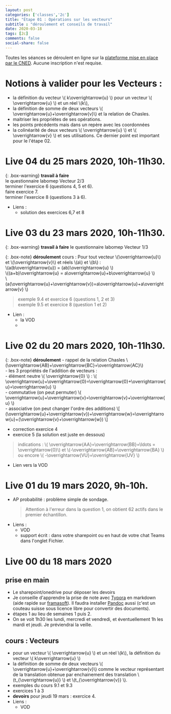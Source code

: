 ```yaml
---
layout: post 
categories: ['classes','2c']
title: "Étape 01 : Opérations sur les vecteurs"
subtitle : "déroulement et conseils de travail"
date: 2020-03-18
tags: [2c]
comments: false
social-share: false
---
```

Toutes les séances se déroulent en ligne sur la [plateforme mise en place par le CNED](https://eu.bbcollab.com/guest/440d3eb8417a4beca73b2be705cbd574). Aucune inscription n'est requise.

# Notions à valider pour les Vecteurs :
- la définition du vecteur  \\( k\overrightarrow{u} \\) pour un vecteur \\( \overrightarrow{u} \\) et un réel \\(k\\), 
- la définition de somme de deux vecteurs \\( \overrightarrow{u}+\overrightarrow{v}\\) et la relation de Chasles. 
- maitriser les propriétes de ses opérations.
- les points précédents mais dans un repère avec les coordonnées
- la colinéarité de deux vecteurs \\( \overrightarrow{u} \\) et \\( \overrightarrow{v} \\) et ses utilisations. Ce dernier point est important pour le l'étape 02.

# Live 04 du 25 mars 2020, 10h-11h30.

{: .box-warning}
**travail à faire**  
	le questionnaire labomep Vecteur 2/3  
	terminer l'exercice 6 (questions 4, 5 et 6).  
	faire exercice 7.  
	terminer l'exercice 8 (questions 3 à 6).  
	
- Liens : 
	- solution des exercices 6,7 et 8 [<i class="far fa-file-pdf"></i>](https://drive.google.com/file/d/1rYv7q6TymYLPOoyEM3tIIGaMU9RQWw9N/view)

# Live 03 du 23 mars 2020, 10h-11h30.

{: .box-warning}
**travail à faire** le questionnaire labomep Vecteur 1/3

{: .box-note}
**déroulement** [<i class="far fa-file-pdf"></i>](https://drive.google.com/file/d/18_QpEkS3Op2SaGp-8c_YnJlQVA8s58w4/view) cours : Pour tout vecteur \\(\overrightarrow{u}\\) et \\(\overrightarrow{v}\\) et réels \\(a\\) et \\(b\\) :  
	\\(a(b\overrightarrow{u})  = (ab)\overrightarrow{u} \\)  
	\\((a+b)\overrightarrow{u} = a\overrightarrow{u}+b\overrightarrow{u} \\)  
	\\(a(\overrightarrow{u}+\overrightarrow{v})=a\overrightarrow{u}+a\overrightarrow{v} \\)   

> exemple 9.4 et exercice 6 (questions 1, 2 et 3)  
> exemple 9.5 et exercice 8 (question 1 et 2)  

- Lien :
	- la VOD [<i class="fab fa-youtube"></i>](https://youtu.be/6JiTtIRJ3LI)  
	- 

# Live 02 du 20 mars 2020, 10h-11h30.

{: .box-note}
**déroulement** 
	- rappel de la relation Chasles \\(\overrightarrow{AB}+\overrightarrow{BC}=\overrightarrow{AC}\\)  
	- les 3 propriétés de l'addition de vecteurs :  
		-   élément neutre \\( \overrightarrow{0} \\) : \\( \overrightarrow{u}+\overrightarrow{0}=\overrightarrow{0}+\overrightarrow{u}=\overrightarrow{u} \\)  
		-   commutative (on peut permuter)  \\( \overrightarrow{u}+\overrightarrow{v}=\overrightarrow{v}+\overrightarrow{u} \\)  
		-   associative (on peut changer l'ordre des additions)  \\[ (\overrightarrow{u}+\overrightarrow{v})+\overrightarrow{w}=\overrightarrow{u}+(\overrightarrow{v}+\overrightarrow{w}) \\]
		
- correction exercice 4
- exercice 5 (la solution est juste en dessous)
>  indications : \\( \overrightarrow{AA}=\overrightarrow{BB}=\ldots = \overrightarrow{0}\\) et  \\(-\overrightarrow{AB}=\overrightarrow{BA} \\) ou encore  \\( -\overrightarrow{VU}=\overrightarrow{UV} \\) 
- Lien vers la VOD [<i class="fab fa-youtube"></i>](https://youtu.be/IVaqpkiiRqw)  
	
# Live 01 du 19 mars 2020, 9h-10h.
- AP probabilité : problème simple de sondage.
	> Attention à l'erreur dans la question 1, on obtient 62 actifs dans le premier échantillon. 
- Liens :
	- VOD [<i class="fab fa-youtube"></i>](https://youtu.be/dV5QTAhqT4U) 
	- support écrit : dans votre sharepoint ou en haut de votre chat Teams dans l'onglet Fichier.

# Live 00 du 18 mars 2020

## prise en main
- Le sharepoint/onedrive pour déposer les devoirs
- Je conseille d'apprendre la prise de note avec [Typora](https://typora.io/#download) en markdown (aide rapide sur [framasoft](https://docs.framasoft.org/fr/grav/markdown.html)). Il faudra installer [Pandoc](https://pandoc.org/installing.html) aussi (c'est un couteau suisse sous licence libre pour convertir des documents). 
- étapes 1 au lieu de semaines 1 puis 2. 
- On se voit 1h30 les lundi, mercredi et vendredi, et éventuellement 1h les mardi et jeudi. Je préviendrai la veille.
 

## cours : Vecteurs
- pour un vecteur \\( \overrightarrow{u} \\) et un réel \\(k\\), la définition du vecteur  \\( k\overrightarrow{u} \\)
- la définition de somme de deux vecteurs \\( \overrightarrow{u}+\overrightarrow{v}\\) comme le vecteur représentant de la translation obtenue par enchainement des translation \\(t_{\overrightarrow{u}} \\) et \\(t_{\overrightarrow{v}} \\).
- exemples du cours 9.1 et 9.3
- exercices 1 à 3
- **devoirs** pour jeudi 19 mars : exercice 4.
- Liens : 
	- VOD [<i class="fab fa-youtube"></i>](https://youtu.be/7IKx-MsaMS4) 


